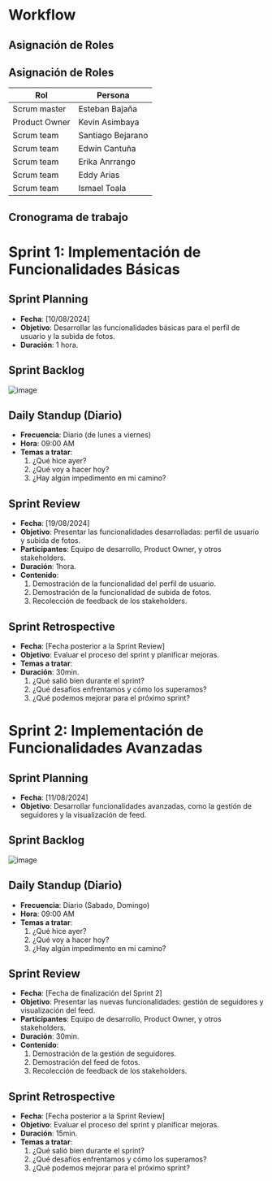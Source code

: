 #  Workflow
## Asignación de Roles 

## Asignación de Roles 

| Rol          | Persona             |
|--------------|---------------------|
| Scrum master | Esteban Bajaña      |
| Product Owner| Kevin Asimbaya      |
| Scrum team   | Santiago Bejarano   |
| Scrum team   | Edwin Cantuña       |
| Scrum team   | Erika Anrrango      |
| Scrum team   | Eddy Arias          |
| Scrum team   | Ismael Toala        |


## Cronograma de trabajo
# Sprint 1: Implementación de Funcionalidades Básicas

## Sprint Planning
- **Fecha**: [10/08/2024]
- **Objetivo**: Desarrollar las funcionalidades básicas para el perfil de usuario y la subida de fotos.
- **Duración**: 1 hora.

## Sprint Backlog
![image](https://github.com/user-attachments/assets/50c01f43-f0c8-4d43-8185-d2944fac235c)


## Daily Standup (Diario)
- **Frecuencia**: Diario (de lunes a viernes)
- **Hora**: 09:00 AM
- **Temas a tratar**:
  1. ¿Qué hice ayer?
  2. ¿Qué voy a hacer hoy?
  3. ¿Hay algún impedimento en mi camino?

## Sprint Review
- **Fecha**: [19/08/2024]
- **Objetivo**: Presentar las funcionalidades desarrolladas: perfil de usuario y subida de fotos.
- **Participantes**: Equipo de desarrollo, Product Owner, y otros stakeholders.
- **Duración**: 1hora.
- **Contenido**:
  1. Demostración de la funcionalidad del perfil de usuario.
  2. Demostración de la funcionalidad de subida de fotos.
  3. Recolección de feedback de los stakeholders.

## Sprint Retrospective
- **Fecha**: [Fecha posterior a la Sprint Review]
- **Objetivo**: Evaluar el proceso del sprint y planificar mejoras.
- **Temas a tratar**:
- **Duración**: 30min.
  1. ¿Qué salió bien durante el sprint?
  2. ¿Qué desafíos enfrentamos y cómo los superamos?
  3. ¿Qué podemos mejorar para el próximo sprint?

# Sprint 2: Implementación de Funcionalidades Avanzadas

## Sprint Planning
- **Fecha**: [11/08/2024]
- **Objetivo**: Desarrollar funcionalidades avanzadas, como la gestión de seguidores y la visualización de feed.

## Sprint Backlog
![image](https://github.com/user-attachments/assets/a9cfd1f8-7f35-4e5c-a094-1398b61453f7)


## Daily Standup (Diario)
- **Frecuencia**: Diario (Sabado, Domingo)
- **Hora**: 09:00 AM
- **Temas a tratar**:
  1. ¿Qué hice ayer?
  2. ¿Qué voy a hacer hoy?
  3. ¿Hay algún impedimento en mi camino?

## Sprint Review
- **Fecha**: [Fecha de finalización del Sprint 2]
- **Objetivo**: Presentar las nuevas funcionalidades: gestión de seguidores y visualización del feed.
- **Participantes**: Equipo de desarrollo, Product Owner, y otros stakeholders.
- **Duración**: 30min.
- **Contenido**:
  1. Demostración de la gestión de seguidores.
  2. Demostración del feed de fotos.
  3. Recolección de feedback de los stakeholders.

## Sprint Retrospective
- **Fecha**: [Fecha posterior a la Sprint Review]
- **Objetivo**: Evaluar el proceso del sprint y planificar mejoras.
- **Duración**: 15min.
- **Temas a tratar**:
  1. ¿Qué salió bien durante el sprint?
  2. ¿Qué desafíos enfrentamos y cómo los superamos?
  3. ¿Qué podemos mejorar para el próximo sprint?

